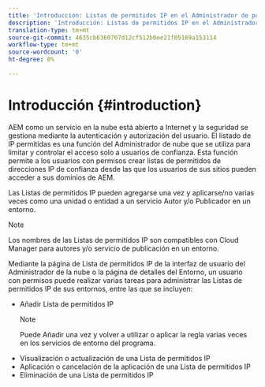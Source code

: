 ```yaml
---
title: 'Introducción: Listas de permitidos IP en el Administrador de posibles clientes'
description: 'Introducción: Listas de permitidos IP en el Administrador de posibles clientes'
translation-type: tm+mt
source-git-commit: 4635cb6360707d12cf512b0ee21f05169a153114
workflow-type: tm+mt
source-wordcount: '0'
ht-degree: 0%

---
```



# Introducción {#introduction}

AEM como un servicio en la nube está abierto a Internet y la seguridad se gestiona mediante la autenticación y autorización del usuario. El listado de IP permitidas es una función del Administrador de nube que se utiliza para limitar y controlar el acceso solo a usuarios de confianza. Esta función permite a los usuarios con permisos crear listas de permitidos de direcciones IP de confianza desde las que los usuarios de sus sitios pueden acceder a sus dominios de AEM.

Las Listas de permitidos IP pueden agregarse una vez y aplicarse/no varias veces como una unidad o entidad a un servicio Autor y/o Publicador en un entorno.

>[!NOTE]
>Los nombres de las Listas de permitidos IP son compatibles con Cloud Manager para autores y/o servicio de publicación en un entorno.

Mediante la página de Lista de permitidos IP de la interfaz de usuario del Administrador de la nube o la página de detalles del Entorno, un usuario con permisos puede realizar varias tareas para administrar las Listas de permitidos IP de sus entornos, entre las que se incluyen:

* Añadir Lista de permitidos IP
   >[!NOTE]
   > Puede Añadir una vez y volver a utilizar o aplicar la regla varias veces en los servicios de entorno del programa.
* Visualización o actualización de una Lista de permitidos IP
* Aplicación o cancelación de la aplicación de una Lista de permitidos IP
* Eliminación de una Lista de permitidos IP
